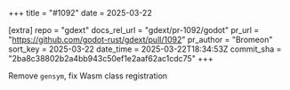 +++
title = "#1092"
date = 2025-03-22

[extra]
repo = "gdext"
docs_rel_url = "gdext/pr-1092/godot"
pr_url = "https://github.com/godot-rust/gdext/pull/1092"
pr_author = "Bromeon"
sort_key = 2025-03-22
date_time = 2025-03-22T18:34:53Z
commit_sha = "2ba8c38802b2a4bb943c50ef1e2aaf62ac1cdc75"
+++

Remove `gensym`, fix Wasm class registration
